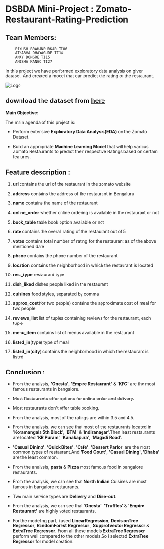 # DSBDA Mini-Project : Zomato-Restaurant-Rating-Prediction

## Team Members:
<ol> 
  
     PIYUSH BRAHANPURKAR TI06
     ATHARVA DHAYAGUDE TI14
     ANAY DONGRE TI15 
     ANISHA KANGO TI27 
  
     
 </ol>


In this project we have performed exploratory data analysis on given dataset. And created a model that can predict the rating of the restaurant.

 ![Logo](https://user-images.githubusercontent.com/29980448/106356015-2f633200-6322-11eb-9e31-a325549bb76a.png)



## download the dataset from [here](https://www.kaggle.com/himanshupoddar/zomato-bangalore-restaurants)


**Main Objective:**

The main agenda of this project is:

- Perform extensive **Exploratory Data Analysis(EDA)** on the Zomato Dataset.

- Build an appropriate **Machine Learning Model** that will help various Zomato Restaurants to predict their respective Ratings based on certain features.


## Feature description :

1. <b>url </B> contains the url of the restaurant in the zomato website

2. **address** contains the address of the restaurant in Bengaluru

3. **name** contains the name of the restaurant

4. **online_order** whether online ordering is available in the restaurant or not

5. **book_table** table book option available or not

6. **rate** contains the overall rating of the restaurant out of 5

7. **votes** contains total number of rating for the restaurant as of the above mentioned date

8. **phone** contains the phone number of the restaurant

9. **location** contains the neighborhood in which the restaurant is located

10. **rest_type** restaurant type

11. **dish_liked** dishes people liked in the restaurant

12. **cuisines** food styles, separated by comma

13. **approx_cost**(for two people) contains the approximate cost of meal for two people

14. **reviews_list** list of tuples containing reviews for the restaurant, each tuple

15. **menu_item** contains list of menus available in the restaurant

16. **listed_in**(type) type of meal

17. **listed_in**(**city**) contains the neighborhood in which the restaurant is listed


##  Conclusion :

- From the analysis, __'Onesta'__, __'Empire Restaurant'__  & __'KFC'__ are the most famous restaurants in bangalore.
- Most Restaurants offer options for online order and delivery.
- Most restaurants don't offer table booking.
- From the analysis, most of the ratings are within 3.5 and 4.5.
- From the analysis. we can see that most of the restaurants located in '__Koramangala 5th Block__', '__BTM__' & '__Indiranagar__'.Then least restaurants are located  '__KR Puram__', '__Kanakapura__', '__Magadi Road__'.

- __'Casual Dining'__, __'Quick Bites'__, __'Cafe'__, __'Dessert Parlor'__ are the most common types of  restaurant.And __'Food Court'__, __'Casual Dining'__, __'Dhaba'__ are the least common. 
-  From the analysis, __pasta__ & __Pizza__ most famous food in bangalore restaurants. 
- From the analysis, we can see that __North Indian__  Cuisines are most famous in bangalore restaurants. 
-  Two main service types are __Delivery__ and __Dine-out__. 
- From the analysis, we can see that   __'Onesta'__, __'Truffles'__ & __'Empire Restaurant'__ are  highly voted restaurants.

- For the modeling part, i used __LinearRegression__, __DecisionTree Regressor__, __RandomForest Regressor__ , __Supprotvector Regressor__ & __ExtraTree Regressor__. From all these models __ExtraTree Regressor__ perform well compared to the other models.So i selected __ExtraTree Regressor__ for model creation.

